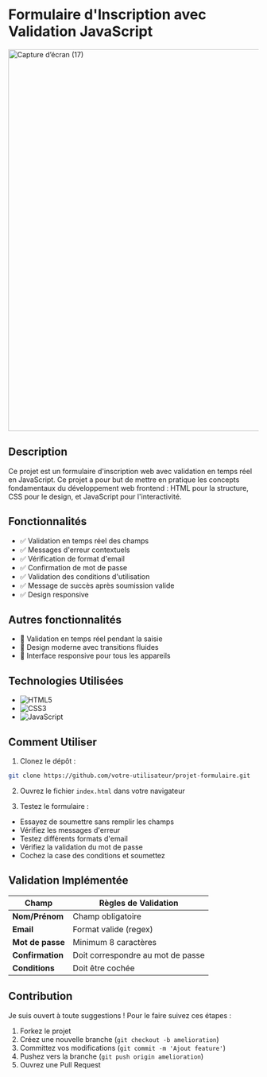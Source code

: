 # Formulaire d'Inscription avec Validation JavaScript

<img width="1366" height="768" alt="Capture d’écran (17)" src="https://github.com/user-attachments/assets/744e5523-6d24-4ebe-8273-bd34f733a1d6" />

## Description
Ce projet est un formulaire d'inscription web avec validation en temps réel en JavaScript. Ce projet a pour but de mettre en pratique les concepts fondamentaux du développement web frontend : HTML pour la structure, CSS pour le design, et JavaScript pour l'interactivité.

## Fonctionnalités
- ✅ Validation en temps réel des champs
- ✅ Messages d'erreur contextuels
- ✅ Vérification de format d'email
- ✅ Confirmation de mot de passe
- ✅ Validation des conditions d'utilisation
- ✅ Message de succès après soumission valide
- ✅ Design responsive
  
## Autres fonctionnalités
- 🚀 Validation en temps réel pendant la saisie
- 🎨 Design moderne avec transitions fluides
- 📱 Interface responsive pour tous les appareils

## Technologies Utilisées
- ![HTML5](https://img.shields.io/badge/-HTML5-E34F26?logo=html5&logoColor=white)
- ![CSS3](https://img.shields.io/badge/-CSS3-1572B6?logo=css3&logoColor=white)
- ![JavaScript](https://img.shields.io/badge/-JavaScript-F7DF1E?logo=javascript&logoColor=black)


## Comment Utiliser
1. Clonez le dépôt :
```bash
git clone https://github.com/votre-utilisateur/projet-formulaire.git
```

2. Ouvrez le fichier `index.html` dans votre navigateur

3. Testez le formulaire :
- Essayez de soumettre sans remplir les champs
- Vérifiez les messages d'erreur
- Testez différents formats d'email
- Vérifiez la validation du mot de passe
- Cochez la case des conditions et soumettez

## Validation Implémentée
| Champ | Règles de Validation |
|-------|----------------------|
| **Nom/Prénom** | Champ obligatoire |
| **Email** | Format valide (regex) |
| **Mot de passe** | Minimum 8 caractères |
| **Confirmation** | Doit correspondre au mot de passe |
| **Conditions** | Doit être cochée |


## Contribution
Je suis ouvert à toute suggestions ! Pour le faire suivez ces étapes :
1. Forkez le projet
2. Créez une nouvelle branche (`git checkout -b amelioration`)
3. Committez vos modifications (`git commit -m 'Ajout feature'`)
4. Pushez vers la branche (`git push origin amelioration`)
5. Ouvrez une Pull Request


